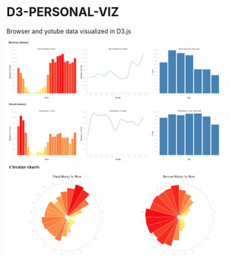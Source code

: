 # D3-PERSONAL-VIZ
Browser and yotube data visualized in D3.js

![Example six graphs](https://github.com/Sander-Marx/D3-PERSONAL-VIZ/blob/main/FIG1_SIX_GRAPHS_2022.png)
![Example circular graphs](https://github.com/Sander-Marx/D3-PERSONAL-VIZ/blob/main/FIG2_CIRCULAR_GRAPHS_2022.png)
